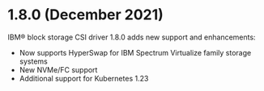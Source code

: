 # 1.8.0 (December 2021)

IBM® block storage CSI driver 1.8.0 adds new support and enhancements:
- Now supports HyperSwap for IBM Spectrum Virtualize family storage systems
- New NVMe/FC support
- Additional support for Kubernetes 1.23